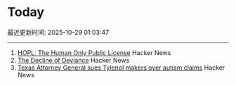 # Today

最近更新时间: 2025-10-29 01:03:47

--- 
1. [HOPL: The Human Only Public License](https://vanderessen.com/posts/hopl/) Hacker News
2. [The Decline of Deviance](https://www.experimental-history.com/p/the-decline-of-deviance) Hacker News
3. [Texas Attorney General sues Tylenol makers over autism claims](https://www.bbc.com/news/articles/ce9d3n1r08do) Hacker News
